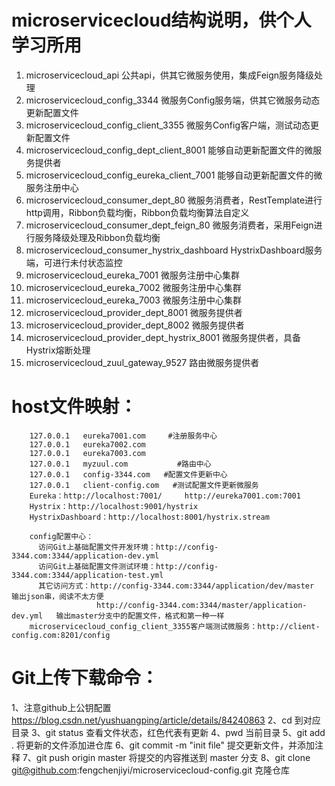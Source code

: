 # microservicecloud结构说明，供个人学习所用
1. microservicecloud_api                         公共api，供其它微服务使用，集成Feign服务降级处理
2. microservicecloud_config_3344                 微服务Config服务端，供其它微服务动态更新配置文件
3. microservicecloud_config_client_3355          微服务Config客户端，测试动态更新配置文件
4. microservicecloud_config_dept_client_8001     能够自动更新配置文件的微服务提供者
5. microservicecloud_config_eureka_client_7001   能够自动更新配置文件的微服务注册中心
6. microservicecloud_consumer_dept_80            微服务消费者，RestTemplate进行http调用，Ribbon负载均衡，Ribbon负载均衡算法自定义
7. microservicecloud_consumer_dept_feign_80      微服务消费者，采用Feign进行服务降级处理及Ribbon负载均衡
8. microservicecloud_consumer_hystrix_dashboard  HystrixDashboard服务端，可进行未付状态监控
9. microservicecloud_eureka_7001                 微服务注册中心集群
10. microservicecloud_eureka_7002                微服务注册中心集群
11. microservicecloud_eureka_7003                微服务注册中心集群
12. microservicecloud_provider_dept_8001         微服务提供者
13. microservicecloud_provider_dept_8002         微服务提供者
14. microservicecloud_provider_dept_hystrix_8001 微服务提供者，具备Hystrix熔断处理
15. microservicecloud_zuul_gateway_9527          路由微服务提供者


# host文件映射：
        127.0.0.1	eureka7001.com     #注册服务中心
        127.0.0.1	eureka7002.com
        127.0.0.1	eureka7003.com
        127.0.0.1	myzuul.com           #路由中心
        127.0.0.1	config-3344.com   #配置文件更新中心
        127.0.0.1	client-config.com   #测试配置文件更新微服务
        Eureka：http://localhost:7001/     http://eureka7001.com:7001
        Hystrix：http://localhost:9001/hystrix
        HystrixDashboard：http://localhost:8001/hystrix.stream

        config配置中心：
          访问Git上基础配置文件开发环境：http://config-3344.com:3344/application-dev.yml
          访问Git上基础配置文件测试环境：http://config-3344.com:3344/application-test.yml
          其它访问方式：http://config-3344.com:3344/application/dev/master   输出json串，阅读不太方便
                       http://config-3344.com:3344/master/application-dev.yml   输出master分支中的配置文件，格式和第一种一样
        microservicecloud_config_client_3355客户端测试微服务：http://client-config.com:8201/config

# Git上传下载命令：
1、注意github上公钥配置  https://blog.csdn.net/yushuangping/article/details/84240863
2、cd 到对应目录
3、git status   查看文件状态，红色代表有更新
4、pwd  当前目录
5、git add .  将更新的文件添加进仓库
6、git commit -m "init file"   提交更新文件，并添加注释
7、git push origin master      将提交的内容推送到 master 分支
8、git clone git@github.com:fengchenjiyi/microservicecloud-config.git   克隆仓库

